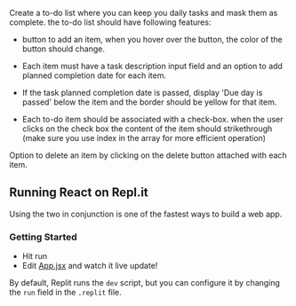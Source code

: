 Create a to-do list where you can keep you daily tasks and mask them as complete. the to-do list should have following features: 

- button to add an item, when you hover over the button, the color of the button should change.  

- Each item must have a task description input field and an option to add planned completion date for each item.  

- If the task planned completion date is passed, display 'Due day is passed' below the item and the border should be yellow for that item. 

- Each to-do item should be associated with a check-box. when the user clicks on the check box the content of the item should strikethrough (make sure you use index in the array for more efficient operation) 

Option to delete an item by clicking on the delete button attached with each item.

## Running React on Repl.it

Using the two in conjunction is one of the fastest ways to build a web app.

### Getting Started
- Hit run
- Edit [App.jsx](#src/App.jsx) and watch it live update!

By default, Replit runs the `dev` script, but you can configure it by changing the `run` field in the `.replit` file.